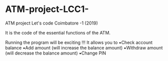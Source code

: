 # ATM-project-LCC1-
ATM project Let's code Coimbatore -1 (2019)


It is the code of the essential functions of the ATM.

Running the program will be exciting !!!
It allows you to
   ▪️Check account balance
   ▪️Add amount (will increase the balance amount)
   ▪️Withdraw amount (will decrease the balance amount)
   ▪️Change PIN 
   

